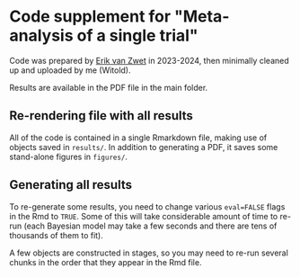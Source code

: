 # Code supplement for "Meta-analysis of a single trial"

Code was prepared by [Erik van Zwet](https://scholar.google.co.uk/citations?user=DaWYR90AAAAJ) in 2023-2024, then minimally cleaned up and uploaded by me (Witold).

Results are available in the PDF file in the main folder.

## Re-rendering file with all results

All of the code is contained in a single Rmarkdown file, making use of objects saved in 
`results/`. In addition to generating a PDF, it saves some stand-alone figures in `figures/`.

## Generating all results

To re-generate some results, you need to change various `eval=FALSE` flags in the Rmd to `TRUE`. 
Some of this will take considerable amount of time to re-run (each Bayesian model may take a few seconds and 
there are tens of thousands of them to fit).

A few objects are constructed in stages, so you may need to re-run several chunks in the order
that they appear in the Rmd file.
 

